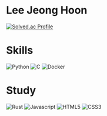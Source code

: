 # Lee Jeong Hoon

<!--
**JeongHooon-Lee/JeongHooon-Lee** is a ✨ _special_ ✨ repository because its `README.md` (this file) appears on your GitHub profile.

Here are some ideas to get you started:

- 🔭 I’m currently working on ...
- 🌱 I’m currently learning ...
- 👯 I’m looking to collaborate on ...
- 🤔 I’m looking for help with ...
- 💬 Ask me about ...
- 📫 How to reach me: ...
- 😄 Pronouns: ...
- ⚡ Fun fact: ...
-->
[![Solved.ac
Profile](http://mazassumnida.wtf/api/v2/generate_badge?boj=sherryx)](https://solved.ac/sherryx)

# Skills
![Python](https://img.shields.io/badge/Python-3776AB.svg?&style=for-the-badge&logo=Python&logoColor=white)
![C](https://img.shields.io/badge/c-A8B9CC.svg?&style=for-the-badge&logo=C&logoColor=white)
![Docker](https://img.shields.io/badge/Docker-2496ED?style=for-the-badge&&logo=Docker&logoColor=white)

# Study
![Rust](https://img.shields.io/badge/Rust-000000.svg?&style=for-the-badge&logo=Rust&logoColor=white)
![Javascript](https://img.shields.io/badge/Javascript-F7DF1E.svg?&style=for-the-badge&logo=Javascript&logoColor=white)
![HTML5](https://img.shields.io/badge/HTML5-E34F26.svg?&style=for-the-badge&logo=HTML5&logoColor=white)
![CSS3](https://img.shields.io/badge/CSS3-1572B6.svg?&style=for-the-badge&logo=CSS3&logoColor=white)

